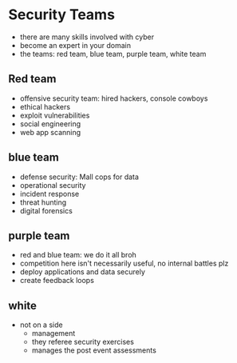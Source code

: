 # Security Teams

- there are many skills involved with cyber
- become an expert in your domain
- the teams: red team, blue team, purple team, white team

## Red team

- offensive security team: hired hackers, console cowboys
- ethical hackers
- exploit vulnerabilities
- social engineering
- web app scanning

## blue team

- defense security: Mall cops for data
- operational security
- incident response
- threat hunting
- digital forensics

## purple team

- red and blue team: we do it all broh
- competition here isn't necessarily useful, no internal battles plz
- deploy applications and data securely
- create feedback loops

## white

- not on a side
  - management
  - they referee security exercises
  - manages the post event assessments
